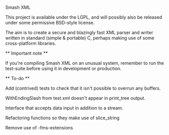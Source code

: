 Smash XML

This project is available under the LGPL, and will possibly also be
released under some permissive BSD-style license.

The aim is to create a secure and blazingly fast XML parser and writer
written in standard (simple & portable) C, perhaps making use of some
cross-platform libraries.

** Important note **

If you're compiling Smash XML on an unusual system, remember to run
the test-suite before using it in development or production.

** To-do **

Add (contrived) tests to check that it isn't possible to overrun any
buffers.

WithEndingSlash from test.xml doesn't appear in print_tree output.

Interface that accepts data input in addition to a stream.

Refactoring functions so they make use of slice_string

Remove use of -fms-extensions